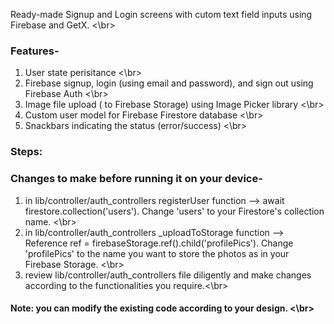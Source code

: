 Ready-made Signup and Login screens with cutom text field inputs using Firebase and GetX. <\br>

### Features- 
1. User state perisitance <\br>
2. Firebase signup, login (using email and password), and sign out using Firebase Auth <\br>
3. Image file upload ( to Firebase Storage) using Image Picker library <\br>
4. Custom user model for Firebase Firestore database <\br>
5. Snackbars indicating the status (error/success) <\br>

### Steps: 


### Changes to make before running it on your device- 
1.  in lib/controller/auth_controllers registerUser function --> await firestore.collection('users'). Change 'users' to your Firestore's collection name. <\br>
2.  in  lib/controller/auth_controllers _uploadToStorage function -->  Reference ref = firebaseStorage.ref().child('profilePics').  Change 'profilePics' to the name you want to store the photos as in your Firebase Storage. <\br>
3. review lib/controller/auth_controllers file diligently and make changes according to the functionalities you require.<\br>
       

#### Note: you can modify the existing code according to your design. <\br>



